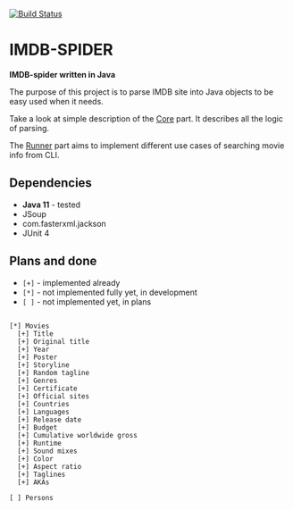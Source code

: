 [![Build Status](https://travis-ci.org/bvn13/imdb-spider.svg?branch=master)](https://travis-ci.org/bvn13/imdb-spider)


# IMDB-SPIDER

**IMDB-spider written in Java**

The purpose of this project is to parse IMDB site into Java objects to be easy used when it needs.

Take a look at simple description of the [Core](core/README.md) part. It describes all the logic of parsing. 

The [Runner](runner/README.md) part aims to implement different use cases of searching movie info from CLI.

## Dependencies

- **Java 11** - tested
- JSoup
- com.fasterxml.jackson
- JUnit 4

## Plans and done

- `[+]` - implemented already
- `[*]` - not implemented fully yet, in development
- `[ ]` - not implemented yet, in plans

```

[*] Movies
  [+] Title
  [+] Original title
  [+] Year
  [+] Poster
  [+] Storyline
  [+] Random tagline
  [+] Genres
  [+] Certificate
  [+] Official sites
  [+] Countries
  [+] Languages
  [+] Release date
  [+] Budget
  [+] Cumulative worldwide gross
  [+] Runtime
  [+] Sound mixes
  [+] Color
  [+] Aspect ratio
  [+] Taglines
  [+] AKAs

[ ] Persons

```
